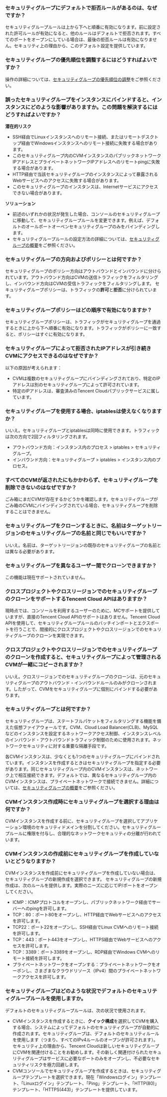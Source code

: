 
### セキュリティグループにデフォルトで拒否ルールがあるのは、なぜですか？

セキュリティグループルールは上から下へと順番に有効になります。前に設定された許可ルールが有効になると、他のルールはデフォルトで拒否されます。すべてのポートをオープンにしている場合は、最後の拒否ルールは有効になりません。セキュリティ上の理由から、このデフォルト設定を提供しています。

### セキュリティグループの優先順位を調整するにはどうすればよいですか？

操作の詳細については、[セキュリティグループの優先順位の調整](https://intl.cloud.tencent.com/document/product/213/35375)をご参照ください。

### 誤ったセキュリティグループをインスタンスにバインドすると、インスタンスにどのような影響がありますか。この問題を解決するにはどうすればよいですか？

**潜在的リスク**

- SSH経由でLinuxインスタンスへのリモート接続、またはリモートデスクトップ経由でWindowsインスタンスへのリモート接続に失敗する場合があります。
- このセキュリティグループ内のCVMインスタンスのパブリックネットワークIPアドレスとプライベートネットワークIPアドレスへのリモートpingに失敗する場合があります。
- HTTP経由で当該セキュリティグループのインスタンスによって暴露されるWebサービスへのアクセスに失敗する場合があります。
- このセキュリティグループのインスタンスは、Internetサービスにアクセスできない場合があります。

**ソリューション**

- 前述のいずれかの状況が発生した場合、コンソールのセキュリティグループに移動して、セキュリティグループルールを変更できます。例えば、デフォルトのオールポートオーペンセキュリティグループのみをバインディングします。
- セキュリティグループルールの設定方法の詳細については、[セキュリティグループの概要](https://intl.cloud.tencent.com/document/product/213/12452)をご参照ください。

### セキュリティグループの方向およびポリシーとは何ですか？

セキュリティグループのポリシー方向はアウトバウンドとインバウンドに分けられています。アウトバウンド方向はCVMの送信トラフィックをフィルタリングし、インバウンド方向はCVMの受信トラフィックをフィルタリングします。
セキュリティグループポリシーは、トラフィックの**許可**と**拒否**に分けられています。

### セキュリティグループポリシーはどの順序で有効になりますか？

セキュリティグループポリシーは、トラフィックがセキュリティグループを通過するときに上から下へ順番に有効になります。トラフィックがポリシーに一致すると、ポリシーはすぐに有効になります。

### セキュリティグループによって拒否されたIPアドレスが引き続きCVMにアクセスできるのはなぜですか？

以下の原因が考えられます：
- CVMは複数のセキュリティグループにバインディングされており、特定のIPアドレスは別のセキュリティグループによって許可されています。
- 特定のIPアドレスは、審査済みのTencent Cloudパブリックサービスに属しています。

### セキュリティグループを使用する場合、iptablesは使えなくなりますか？

いいえ。セキュリティグループとiptablesは同時に使用できます。トラフィックは次の方向で2回フィルタリングされます。
- アウトバウンド方向：インスタンス内のプロセス > iptables > セキュリティグループ。
- インバウンド方向：セキュリティグループ > iptables > インスタンス内のプロセス。

### すべてのCVMが返されたにもかかわらず、セキュリティグループを削除できないのはなぜですか？

ごみ箱にまだCVMが存在するかどうかを確認します。セキュリティグループがごみ箱のCVMにバインディングされている場合、セキュリティグループを削除することはできません。

### セキュリティグループをクローンするときに、名前はターゲットリージョンのセキュリティグループの名前と同じでもいいですか？

いいえ。名前は、ターゲットリージョンの既存のセキュリティグループの名前とは異なる必要があります。

### セキュリティグループを異なるユーザー間でクローンできますか？

この機能は現在サポートされていません。

### クロスプロジェクトやクロスリージョンでのセキュリティグループのクローンをサポートするTencent Cloud APIはありますか？

現時点では、コンソールを利用するユーザーのために、MCサポートを提供していますが、直接のTencent Cloud APIのサポートはありません。Tencent Cloud APIを使用して、セキュリティグループルールのバッチインポートとエクスポートを行うことで、間接的にクロスプロジェクトやクロスリージョンでのセキュリティグループのクローンを実現できます。

### クロスプロジェクトやクロスリージョンでのセキュリティグループのクローンを作成すると、セキュリティグループによって管理されるCVMが一緒にコピーされますか？

いいえ。クロスリージョンでのセキュリティグループのクローンは、元のセキュリティグループのアウトバウンド・インバウンドルールのみがクローンされます。したがって、CVMをセキュリティグループに個別にバインドする必要があります。

### セキュリティグループとは何ですか？
セキュリティグループは、ステートフルパケットをフィルタリングする機能を備えた仮想ファイアウォールです。CVM、Cloud Load Balancer(CLB)、MySQLなどのインスタンスを設定するネットワークアクセス制御、インスタンスレベルのインバウンド・アウトバウンドトラフィック制御のために使用されます。ネットワークセキュリティに対する重要な隔離手段です。

各CVMインスタンスは、少なくとも1つのセキュリティグループにバインドされています。インスタンスを作成するときはセキュリティグループを指定する必要があります。同じセキュリティグループ内のCVMインスタンスは、ネットワーク上で相互接続できます。デフォルトでは、異なるセキュリティグループ内のCVMインスタンスは、プライベートネットワークで接続できません。詳細については、[セキュリティグループの概要](https://intl.cloud.tencent.com/document/product/213/12452)をご参照ください。

### CVMインスタンス作成時にセキュリティグループを選択する理由は何ですか？
CVMインスタンスを作成する前に、セキュリティグループを選択してアプリケーション環境のセキュリティドメインを分割してください。セキュリティグループルールに権限を付与し、合理的なネットワークセキュリティの分離が行われています。

### CVMインスタンスの作成前にセキュリティグループを作成していないとどうなりますか？
CVMインスタンスを作成前にセキュリティグループを作成していない場合は、セキュリティグループの新規作成を選択できます。
セキュリティグループの新規作成は、次のルールを提供します。実際のニーズに応じてIP/ポートをオープンしてください。
- ICMP：ICMPプロトコルをオープンし、パブリックネットワーク経由でサーバーへのpingを許可します。
- TCP：80：ポート80をオープンし、HTTP経由でWebサービスへのアクセスを許可します。
- TCP22：ポート22をオープンし、SSH経由でLinux CVMへのリモート接続を許可します。
- TCP：443：ポート443をオープンし、HTTPS経由でWebサービスへのアクセスを許可します。
- TCP：3389：ポート3389をオープンし、RDP経由でWindows CVMへのリモート接続を許可します。
- プライベートネットワークをオープンする：プライベートネットワークをオーポンし、さまざまなクラウドリソース（IPv4）間のプライベートネットワークアクセスを許可します。


### セキュリティグループはどのような状況でデフォルトのセキュリティグループルールを使用しますか。
デフォルトのセキュリティグループルールは、次の状況で使用されます。
- CVMインスタンスを作成するときに、**クイック構成**を選択してCVMを購入する場合、システムによってデフォルトのセキュリティグループが自動的に作成されます。セキュリティグループは、デフォルトのセキュリティルールを使用します（つまり、すべてのIPv4ルールのオープンが許可されます）。
セキュリティ上の理由から、Tencent Cloudは新しいセキュリティグループにCVMを関連付けることをお勧めします。その新しく関連付けられたセキュリティグループはサービスに必要なポートのみをオープンし、不必要なセキュリティリスクを極力回避します。
- CVMコンソールでセキュリティグループを作成するときは、セキュリティグループテンプレートを選択できます。現在「Windowsログイン」テンプレート、「Linuxログイン」テンプレート、「Ping」テンプレート、「HTTP(80)」テンプレート、「HTTPS(443)」テンプレートを提供しています。
